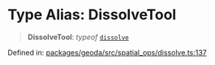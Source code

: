 # Type Alias: DissolveTool

> **DissolveTool**: *typeof* [`dissolve`](../variables/dissolve.md)

Defined in: [packages/geoda/src/spatial\_ops/dissolve.ts:137](https://github.com/GeoDaCenter/openassistant/blob/2c7e2a603db0fcbd6603996e5ea15006191c5f7f/packages/geoda/src/spatial_ops/dissolve.ts#L137)
